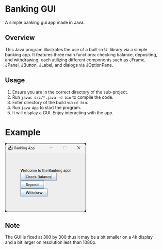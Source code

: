 # Banking GUI
A simple banking gui app made in Java.

## Overview
This Java program illustrates the use of a built-in UI library via a simple banking app. It features three main functions: checking balance, depositing, and withdrawing, each utilizing different components such as JFrame, JPanel, JButton, JLabel, and dialogs via JOptionPane.

## Usage
1. Ensure you are in the correct directory of the sub-project.
2. Run ```javac src/*.java -d bin``` to compile the code.
3. Enter directory of the build via ```cd bin```.
4. Run ```java App``` to start the program.
5. It will display a GUI. Enjoy interacting with the app.

# Example
![](./example.png)

## Note
The GUI is fixed at 300 by 300 thus it may be a bit smaller on a 4k display and a bit larger on resolution less than 1080p.